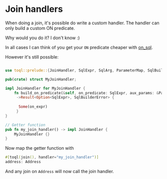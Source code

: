 # Join handlers

When doing a join, it's possible do write a custom handler. 
The handler can only build a custom ON predicate. 

Why would you do it? I don't know :) 

In all cases I can think of you get your `ON` predicate cheaper with [on_sql](7-joins.md).

However it's still possible:

```rust

use toql::prelude::{JoinHandler, SqlExpr, SqlArg, ParameterMap, SqlBuilderError};

pub(crate) struct MyJoinHandler;

impl JoinHandler for MyJoinHandler {
    fn build_on_predicate(&self, on_predicate: SqlExpr, aux_params: &ParameterMap,)
     ->Result<Option<SqlExpr>, SqlBuilderError> {
     
      Some(on_expr) 
     }
}

// Getter function
pub fn my_join_handler() -> impl JoinHandler {
    MyJoinHandler {}
}
```

Now map the getter function with

```rust
#[toql(join(), handler="my_join_handler")]
address: Address
```

And any join on `Address` will now call the join handler. 

